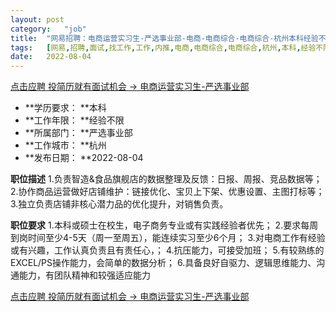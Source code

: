 ```yaml
---
layout:	post
category:	"job"
title:	"网易招聘：电商运营实习生-严选事业部-电商-电商综合-电商综合-杭州本科经验不限"
tags:	[网易,招聘,面试,找工作,工作,内推,电商,电商综合,电商综合,杭州,本科,经验不限]
date:	2022-08-04
---
```


[点击应聘 投简历就有面试机会 -> 电商运营实习生-严选事业部](http://mobile.bole.netease.com/bole/boleDetail?id=42105&employeeId=346f03c3cda5f04c&key=all)



- **学历要求： **本科
- **工作年限： **经验不限
- **所属部门： **严选事业部
- **工作城市： **杭州
- **发布日期： **2022-08-04



**职位描述**
1.负责智造&amp;食品旗舰店的数据整理及反馈：日报、周报、竞品数据等；
2.协作商品运营做好店铺维护：链接优化、宝贝上下架、优惠设置、主图打标等；
3.独立负责店铺非核心潜力品的优化提升，对销售负责。



**职位要求**
1.本科或硕士在校生，电子商务专业或有实践经验者优先；
2.要求每周到岗时间至少4-5天（周一至周五），能连续实习至少6个月；
3.对电商工作有经验或有兴趣，工作认真负责且有责任心，；
4.抗压能力，可接受加班；
5.有较熟练的EXCEL/PS操作能力，会简单的数据分析；
6.具备良好自驱力、逻辑思维能力、沟通能力，有团队精神和较强适应能力




[点击应聘 投简历就有面试机会 -> 电商运营实习生-严选事业部](http://mobile.bole.netease.com/bole/boleDetail?id=42105&employeeId=346f03c3cda5f04c&key=all)
